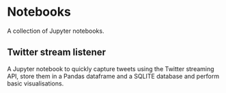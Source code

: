 # Notebooks
A collection of Jupyter notebooks.

## Twitter stream listener
A Jupyter notebook to quickly capture tweets using the Twitter streaming API, store them in a Pandas dataframe and a SQLITE database and perform basic visualisations.
